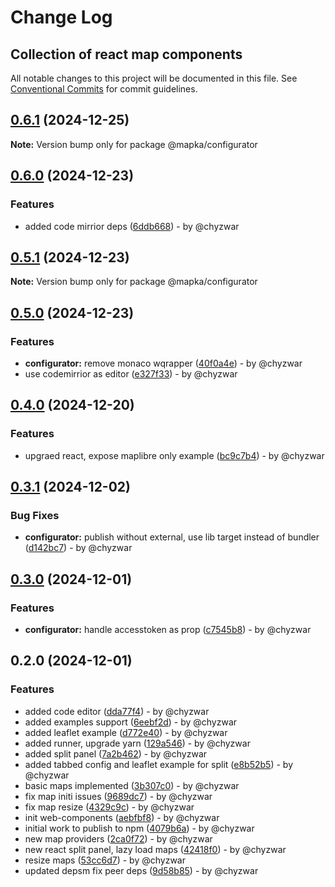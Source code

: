 # Change Log
## Collection of react map components

All notable changes to this project will be documented in this file.
See [Conventional Commits](https://conventionalcommits.org) for commit guidelines.

## [0.6.1](https://github.com/mapka-dev/web-components/compare/v0.6.0...v0.6.1) (2024-12-25)

**Note:** Version bump only for package @mapka/configurator

## [0.6.0](https://github.com/mapka-dev/web-components/compare/v0.5.1...v0.6.0) (2024-12-23)

### Features

* added code mirrior deps ([6ddb668](https://github.com/mapka-dev/web-components/commit/6ddb6681229c4691303c6a608bb8bd1bff758f35)) - by @chyzwar

## [0.5.1](https://github.com/mapka-dev/web-components/compare/v0.5.0...v0.5.1) (2024-12-23)

**Note:** Version bump only for package @mapka/configurator

## [0.5.0](https://github.com/mapka-dev/web-components/compare/v0.4.0...v0.5.0) (2024-12-23)

### Features

* **configurator:** remove monaco wqrapper ([40f0a4e](https://github.com/mapka-dev/web-components/commit/40f0a4ec7d60f5ab9410636d820d0e52ca5f953a)) - by @chyzwar
* use codemirrior as editor ([e327f33](https://github.com/mapka-dev/web-components/commit/e327f33c5966a972fcd0124d84a76ec5ce34f84c)) - by @chyzwar

## [0.4.0](https://github.com/mapka-dev/web-components/compare/v0.3.1...v0.4.0) (2024-12-20)

### Features

* upgraed react, expose maplibre only example ([bc9c7b4](https://github.com/mapka-dev/web-components/commit/bc9c7b4b9cd00942d9e01cc0651b903b2aa5b362)) - by @chyzwar

## [0.3.1](https://github.com/mapka-dev/web-components/compare/v0.3.0...v0.3.1) (2024-12-02)

### Bug Fixes

* **configurator:** publish without external, use lib target instead of bundler ([d142bc7](https://github.com/mapka-dev/web-components/commit/d142bc780240ef90aef43d8887baeb57d6a95dac)) - by @chyzwar

## [0.3.0](https://github.com/mapka-dev/web-components/compare/v0.2.0...v0.3.0) (2024-12-01)

### Features

* **configurator:** handle accesstoken as prop ([c7545b8](https://github.com/mapka-dev/web-components/commit/c7545b8e60dd2c259858ef9c5e55b875c201d64c)) - by @chyzwar

## 0.2.0 (2024-12-01)

### Features

* added code editor ([dda77f4](https://github.com/mapka-dev/web-components/commit/dda77f4d6f2fec0a20bdee9c9dff056dbc177f0d)) - by @chyzwar
* added examples support ([6eebf2d](https://github.com/mapka-dev/web-components/commit/6eebf2d3b75a918b998e18ace57b74e38af63f15)) - by @chyzwar
* added leaflet example ([d772e40](https://github.com/mapka-dev/web-components/commit/d772e40206238e03c36a64ee3feaaafbf88e2f9f)) - by @chyzwar
* added runner, upgrade yarn ([129a546](https://github.com/mapka-dev/web-components/commit/129a5468de546f1b8cf7ff0f044440a1d4c2e42f)) - by @chyzwar
* added split panel ([7a2b462](https://github.com/mapka-dev/web-components/commit/7a2b462a53746b4ad610abc423e46fd793076da1)) - by @chyzwar
* added tabbed config and leaflet example for split ([e8b52b5](https://github.com/mapka-dev/web-components/commit/e8b52b5d14eaf9bca09b598f5bb0f404deeb1cc0)) - by @chyzwar
* basic maps implemented ([3b307c0](https://github.com/mapka-dev/web-components/commit/3b307c0dd92f1ec6e0d1b2ebd1367fbdb20a5f0c)) - by @chyzwar
* fix map initi issues ([9689dc7](https://github.com/mapka-dev/web-components/commit/9689dc72604cebdf7042d17d8b7beb5623a93bed)) - by @chyzwar
* fix map resize ([4329c9c](https://github.com/mapka-dev/web-components/commit/4329c9c0eff1a9e40543bedd2a4eb526b33ad4f1)) - by @chyzwar
* init web-components ([aebfbf8](https://github.com/mapka-dev/web-components/commit/aebfbf8f7cd87e8a06de4ad5009f0ee83d0395d4)) - by @chyzwar
* initial work to publish to npm ([4079b6a](https://github.com/mapka-dev/web-components/commit/4079b6a5759af06c7f25a643b35229c1ad48f2b9)) - by @chyzwar
* new map providers ([2ca0f72](https://github.com/mapka-dev/web-components/commit/2ca0f72438b43a22f843734930d90a759d262106)) - by @chyzwar
* new react split panel, lazy load maps ([42418f0](https://github.com/mapka-dev/web-components/commit/42418f0302a73992528539621c5acc89d7f4c234)) - by @chyzwar
* resize maps ([53cc6d7](https://github.com/mapka-dev/web-components/commit/53cc6d74a41d286e4eb3f6396570515d1900bf2d)) - by @chyzwar
* updated depsm fix peer deps ([9d58b85](https://github.com/mapka-dev/web-components/commit/9d58b85cc0519119bebebe530191c53aea354cba)) - by @chyzwar
